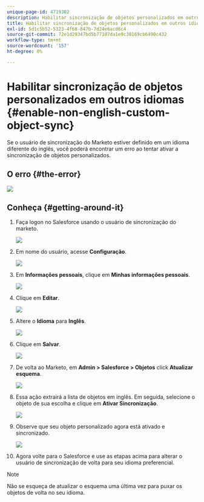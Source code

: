 ```yaml
---
unique-page-id: 4719302
description: Habilitar sincronização de objetos personalizados em outros idiomas - Documentos do Marketo - Documentação do produto
title: Habilitar sincronização de objetos personalizados em outros idiomas
exl-id: 5d1c5b52-5323-4f68-847b-7d24e6acd6c4
source-git-commit: 72e1d29347bd5b77107da1e9c30169cb6490c432
workflow-type: tm+mt
source-wordcount: '157'
ht-degree: 0%

---
```


# Habilitar sincronização de objetos personalizados em outros idiomas {#enable-non-english-custom-object-sync}

Se o usuário de sincronização do Marketo estiver definido em um idioma diferente do inglês, você poderá encontrar um erro ao tentar ativar a sincronização de objetos personalizados.

## O erro {#the-error}

![](assets/image2014-12-10-13-3a17-3a51.png)

## Conheça {#getting-around-it}

1. Faça logon no Salesforce usando o usuário de sincronização do marketo.

   ![](assets/image2014-12-10-13-3a18-3a1.png)

1. Em nome do usuário, acesse **Configuração**.

   ![](assets/image2014-12-10-13-3a18-3a11.png)

1. Em **Informações pessoais**, clique em **Minhas informações pessoais**.

   ![](assets/image2014-12-10-13-3a18-3a22.png)

1. Clique em **Editar**.

   ![](assets/image2014-12-10-13-3a18-3a32.png)

1. Altere o **Idioma** para **Inglês**.

   ![](assets/image2014-12-10-13-3a18-3a45.png)

1. Clique em **Salvar**.

   ![](assets/image2014-12-10-13-3a18-3a55.png)

1. De volta ao Marketo, em **Admin > Salesforce > Objetos** click **Atualizar esquema**.

   ![](assets/image2014-12-10-13-3a19-3a6.png)

1. Essa ação extrairá a lista de objetos em inglês. Em seguida, selecione o objeto de sua escolha e clique em **Ativar Sincronização**.

   ![](assets/image2014-12-10-13-3a19-3a16.png)

1. Observe que seu objeto personalizado agora está ativado e sincronizado.

   ![](assets/image2014-12-10-13-3a19-3a26.png)

1. Agora volte para o Salesforce e use as etapas acima para alterar o usuário de sincronização de volta para seu idioma preferencial.

>[!NOTE]
>
>Não se esqueça de atualizar o esquema uma última vez para puxar os objetos de volta no seu idioma.

